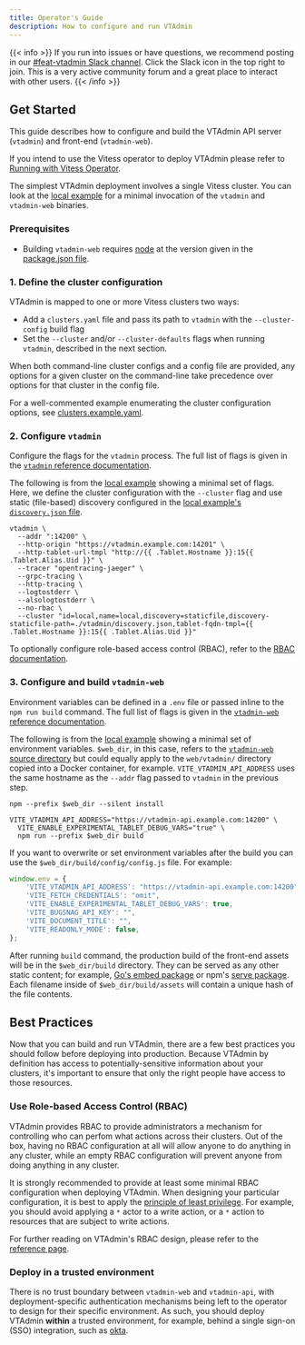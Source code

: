 ```yaml
---
title: Operator's Guide
description: How to configure and run VTAdmin
---
```


{{< info >}}
If you run into issues or have questions, we recommend posting in our [#feat-vtadmin Slack channel](https://vitess.slack.com/archives/C01H307F68J). Click the Slack icon in the top right to join. This is a very active community forum and a great place to interact with other users.
{{< /info >}}

## Get Started

This guide describes how to configure and build the VTAdmin API server (`vtadmin`) and front-end (`vtadmin-web`).

If you intend to use the Vitess operator to deploy VTAdmin please refer to [Running with Vitess Operator](../running_with_vtop).

The simplest VTAdmin deployment involves a single Vitess cluster. You can look
at the [local example][local_example] for a
minimal invocation of the `vtadmin` and `vtadmin-web` binaries.

### Prerequisites

- Building `vtadmin-web` requires [node](https://nodejs.org/en/) at the version given in the [package.json file](https://github.com/vitessio/vitess/blob/main/web/vtadmin/package.json).

### 1. Define the cluster configuration

VTAdmin is mapped to one or more Vitess clusters two ways:

- Add a `clusters.yaml` file and pass its path to `vtadmin` with the `--cluster-config` build flag
- Set the `--cluster` and/or `--cluster-defaults` flags when running `vtadmin`, described in the next section.

When both command-line cluster configs and a config file are provided, any options for a given cluster on the command-line take precedence over options for that cluster in the config file. 

For a well-commented example enumerating the cluster configuration options, see [clusters.example.yaml](https://github.com/vitessio/vitess/blob/main/doc/vtadmin/clusters.yaml).


### 2. Configure `vtadmin`

Configure the flags for the `vtadmin` process. The full list of flags is given in the [`vtadmin` reference documentation][vtadmin_flag_ref].

The following is from the [local example][local_example] showing a minimal set of flags. Here, we define the cluster configuration with the `--cluster` flag and use static (file-based) discovery configured in the [local example's `discovery.json` file][discovery_json]. 

```
vtadmin \
  --addr ":14200" \
  --http-origin "https://vtadmin.example.com:14201" \
  --http-tablet-url-tmpl "http://{{ .Tablet.Hostname }}:15{{ .Tablet.Alias.Uid }}" \
  --tracer "opentracing-jaeger" \
  --grpc-tracing \
  --http-tracing \
  --logtostderr \
  --alsologtostderr \
  --no-rbac \
  --cluster "id=local,name=local,discovery=staticfile,discovery-staticfile-path=./vtadmin/discovery.json,tablet-fqdn-tmpl={{ .Tablet.Hostname }}:15{{ .Tablet.Alias.Uid }}" 
```

To optionally configure role-based access control (RBAC), refer to the [RBAC documentation][rbac_docs].

### 3. Configure and build `vtadmin-web`

Environment variables can be defined in a `.env` file or passed inline to the `npm run build` command. The full list of flags is given in the [`vtadmin-web` reference documentation][vtadmin_web_env_ref].

The following is from the [local example][local_example] showing a minimal set of environment variables. `$web_dir`, in this case, refers to the [`vtadmin-web` source directory][vtadmin_web_src] but could equally apply to the `web/vtadmin/` directory copied into a Docker container, for example. `VITE_VTADMIN_API_ADDRESS` uses the same hostname as the `--addr` flag passed to `vtadmin` in the previous step. 

```
npm --prefix $web_dir --silent install

VITE_VTADMIN_API_ADDRESS="https://vtadmin-api.example.com:14200" \
  VITE_ENABLE_EXPERIMENTAL_TABLET_DEBUG_VARS="true" \
  npm run --prefix $web_dir build
```

If you want to overwrite or set environment variables after the build you can use the `$web_dir/build/config/config.js` file. 
For example:

```javascript
window.env = {
    'VITE_VTADMIN_API_ADDRESS': "https://vtadmin-api.example.com:14200",
    'VITE_FETCH_CREDENTIALS': "omit",
    'VITE_ENABLE_EXPERIMENTAL_TABLET_DEBUG_VARS': true,
    'VITE_BUGSNAG_API_KEY': "",
    'VITE_DOCUMENT_TITLE': "",
    'VITE_READONLY_MODE': false,
};
```

After running `build` command, the production build of the front-end assets will be in the `$web_dir/build` directory. They can be served as any other static content; for example, [Go's embed package][go_embed] or npm's [serve package][npm_serve]. Each filename inside of `$web_dir/build/assets` will contain a unique hash of the file contents.

## Best Practices

Now that you can build and run VTAdmin, there are a few best practices you should follow before deploying into production.
Because VTAdmin by definition has access to potentially-sensitive information about your clusters, it's important to ensure that only the right people have access to those resources.

### Use Role-based Access Control (RBAC)

VTAdmin provides RBAC to provide administrators a mechanism for controlling who can perfom what actions across their clusters.
Out of the box, having no RBAC configuration at all will allow anyone to do anything in any cluster, while an empty RBAC configuration will prevent anyone from doing anything in any cluster.

It is strongly recommended to provide at least some minimal RBAC configuration when deploying VTAdmin.
When designing your particular configuration, it is best to apply the [principle of least privilege][principle_of_least_privilege].
For example, you should avoid applying a `*` actor to a write action, or a `*` action to resources that are subject to write actions.

For further reading on VTAdmin's RBAC design, please refer to the [reference page][rbac_docs].

### Deploy in a trusted environment

There is no trust boundary between `vtadmin-web` and `vtadmin-api`, with deployment-specific authentication mechanisms being left to the operator to design for their specific environment.
As such, you should deploy VTAdmin **within** a trusted environment, for example, behind a single sign-on (SSO) integration, such as [okta](https://developer.okta.com/docs/guides/sign-into-web-app-redirect/go/main/).

[discovery_json]: https://github.com/vitessio/vitess/blob/main/examples/common/vtadmin/discovery.json
[go_embed]:https://pkg.go.dev/embed
[local_example]: https://github.com/vitessio/vitess/blob/main/examples/common/scripts/vtadmin-up.sh
[npm_serve]: https://www.npmjs.com/package/serve
[principle_of_least_privilege]: https://csrc.nist.gov/glossary/term/least_privilege#:~:text=Definition(s)%3A,needs%20to%20perform%20its%20function.
[rbac_docs]: ../role-based-access-control
[vtadmin_flag_ref]: ../../programs/vtadmin
[vtadmin_web_env_ref]: ../../programs/vtadmin-web
[vtadmin_web_src]: https://github.com/vitessio/vitess/tree/main/web/vtadmin
[web_caching]: https://create-react-app.dev/docs/production-build/#static-file-caching
